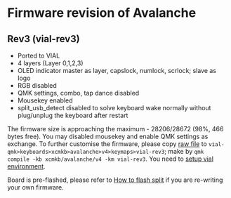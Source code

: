 # Firmware revision of Avalanche

## Rev3 (vial-rev3)
- Ported to VIAL
- 4 layers (Layer 0,1,2,3)
- OLED indicator master as layer, capslock, numlock, scrlock; slave as logo
- RGB disabled
- QMK settings, combo, tap dance disabled
- Mousekey enabled
- split_usb_detect disabled to solve keyboard wake normally without plug/unplug the keyboard after restart

The firmware size is approaching the maximum - 28206/28672 (98%, 466 bytes free). You may disabled mousekey and enable QMK settings as exchange. To further customise the firmware, please copy [raw file](https://drive.google.com/drive/folders/1awaCAcurTaYuFr4dtErU9KL0yhRumAU5?usp=sharing) to `vial-qmk>keyboards>xcmkb>avalanche>v4>keymaps>vial-rev3`; make by `qmk compile -kb xcmkb/avalanche/v4 -km vial-rev3`. You need to [setup vial environment](https://get.vial.today/docs/porting-to-vial.html). 

Board is pre-flashed, please refer to [How to flash split](https://github.com/superxc3/xcmkb/blob/main/list%20of%20guide/flashing%20hex.md) if you are re-writing your own firmware. 


